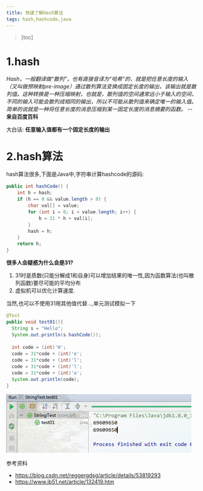 ```yaml
---
title: 快速了解Hash算法
tags: hash,hashcode,java
---
```


> [toc]

# 1.hash

*Hash，一般翻译做“散列”，也有直接音译为“哈希”的，就是把任意长度的输入（又叫做预映射pre-image）通过散列算法变换成固定长度的输出，该输出就是散列值。这种转换是一种压缩映射，也就是，散列值的空间通常远小于输入的空间，不同的输入可能会散列成相同的输出，所以不可能从散列值来确定唯一的输入值。简单的说就是一种将任意长度的消息压缩到某一固定长度的消息摘要的函数。* -- **来自百度百科**

大白话: **任意输入值都有一个固定长度的输出**

# 2.hash算法

hash算法很多,下面是Java中,字符串计算hashcode的源码:

``` java
public int hashCode() {
    int h = hash;
    if (h == 0 && value.length > 0) {
        char val[] = value;
        for (int i = 0; i < value.length; i++) {
            h = 31 * h + val[i];
        }
        hash = h;
    }
    return h;
}
```

**很多人会疑惑为什么会是31?**

1. 31时是质数(只能分解成1和自身)可以增加结果的唯一性,因为函数算法(也叫散列函数)要尽可能的平均分布
2. 虚拟机可以优化计算速度.

当然,也可以不使用31用其他值代替...,单元测试模拟一下
``` java
@Test
public void test01(){
  String s = "Hello";
  System.out.println(s.hashCode());
  
  int code = (int)'H';
  code = 31*code + (int)'e';
  code = 31*code + (int)'l';
  code = 31*code + (int)'l';
  code = 31*code + (int)'o';
  System.out.println(code);
}
```

![](./images/1542002587310.png)


参考资料
* https://blog.csdn.net/reggergdsg/article/details/53819293
* https://www.jb51.net/article/132419.htm